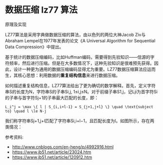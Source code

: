# 数据压缩 lz77 算法

原理及实现

LZ77算法是采用字典做数据压缩的算法，由以色列的两位大神Jacob Ziv与Abraham Lempel在1977年发表的论文《A Universal Algorithm for Sequential Data Compression》中提出。

基于统计的数据压缩编码，比如Huffman编码，需要得到先验知识——信源的字符频率，然后进行压缩。但是在大多数情况下，这种先验知识是很难预先获得。因此，设计一种更为通用的数据压缩编码显得尤为重要。LZ77数据压缩算法应运而生，其核心思想：利用数据的**重复结构信息**来进行数据压缩。

如何描述重复结构信息，LZ77算法给出了更为确切的数学解释。首先，定义字符串S的长度为N，字符串S的子串Si,j, 1≤i,j≤N。对于前缀子串S1,j，记Lji为首字符Si的子串与首字符Sj+1的子串最大匹配的长度，即：

```
L_i^j = \max \{ l | S_{i,i+l-1} = S_{j+1,j+l} \} \quad \text{subject to} \quad l \le N-j
```

我们称字符串Sj+1,j+l匹配了字符串Si,i+l−1，且匹配长度为l。如图所示，存在两类情况：

参考资料:

- http://www.cnblogs.com/en-heng/p/4992916.html
- https://www.jb51.net/article/23024.htm
- https://www.jb51.net/article/120912.htm
